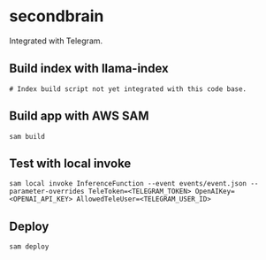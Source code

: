 # secondbrain

Integrated with Telegram.

## Build index with llama-index
```
# Index build script not yet integrated with this code base.
```

## Build app with AWS SAM
```
sam build
```

## Test with local invoke
```
sam local invoke InferenceFunction --event events/event.json --parameter-overrides TeleToken=<TELEGRAM_TOKEN> OpenAIKey=<OPENAI_API_KEY> AllowedTeleUser=<TELEGRAM_USER_ID>
```

## Deploy
```
sam deploy
```

